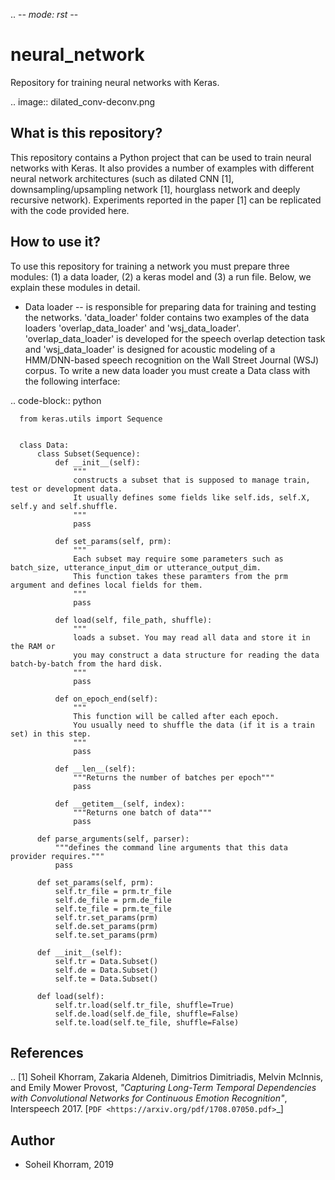 .. -*- mode: rst -*-

neural_network
================

Repository for training neural networks with Keras. 

.. image:: dilated_conv-deconv.png

What is this repository?
------------------------

This repository contains a Python project that can be used to train neural networks with Keras. It also provides a number of examples with different neural network architectures (such as dilated CNN [1], downsampling/upsampling network [1], hourglass network and deeply recursive network). Experiments reported in the paper [1] can be replicated with the code provided here.

How to use it?
--------------

To use this repository for training a network you must prepare three modules: (1) a data loader, (2) a keras model and (3) a run file. Below, we explain these modules in detail.

* Data loader -- is responsible for preparing data for training and testing the networks. 'data_loader' folder contains two examples of the data loaders 'overlap_data_loader' and 'wsj_data_loader'. 'overlap_data_loader' is developed for the speech overlap detection task and 'wsj_data_loader' is designed for acoustic modeling of a HMM/DNN-based speech recognition on the Wall Street Journal (WSJ) corpus. To write a new data loader you must create a Data class with the following interface:

.. code-block:: python

      from keras.utils import Sequence


      class Data:
          class Subset(Sequence):
              def __init__(self):
                  """
                  constructs a subset that is supposed to manage train, test or development data.
                  It usually defines some fields like self.ids, self.X, self.y and self.shuffle.
                  """
                  pass

              def set_params(self, prm):
                  """
                  Each subset may require some parameters such as batch_size, utterance_input_dim or utterance_output_dim.
                  This function takes these paramters from the prm argument and defines local fields for them.
                  """
                  pass

              def load(self, file_path, shuffle):
                  """
                  loads a subset. You may read all data and store it in the RAM or 
                  you may construct a data structure for reading the data batch-by-batch from the hard disk.
                  """
                  pass

              def on_epoch_end(self):
                  """
                  This function will be called after each epoch.
                  You usually need to shuffle the data (if it is a train set) in this step.
                  """
                  pass

              def __len__(self):
                  """Returns the number of batches per epoch"""
                  pass

              def __getitem__(self, index):
                  """Returns one batch of data"""
                  pass

          def parse_arguments(self, parser):
              """defines the command line arguments that this data provider requires."""
              pass

          def set_params(self, prm):
              self.tr_file = prm.tr_file
              self.de_file = prm.de_file
              self.te_file = prm.te_file
              self.tr.set_params(prm)
              self.de.set_params(prm)
              self.te.set_params(prm)

          def __init__(self):
              self.tr = Data.Subset()
              self.de = Data.Subset()
              self.te = Data.Subset()

          def load(self):
              self.tr.load(self.tr_file, shuffle=True)
              self.de.load(self.de_file, shuffle=False)
              self.te.load(self.te_file, shuffle=False)



References
----------

.. [1] Soheil Khorram, Zakaria Aldeneh, Dimitrios Dimitriadis, Melvin McInnis, and Emily Mower Provost, 
       *"Capturing Long-Term Temporal Dependencies with Convolutional Networks for Continuous Emotion Recognition"*,
       Interspeech 2017. [`PDF <https://arxiv.org/pdf/1708.07050.pdf>`_]

Author
------

- Soheil Khorram, 2019

